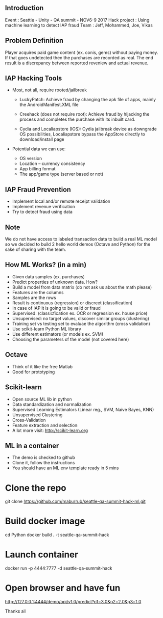 
Introduction
------------

Event        : Seattle - Unity - QA summit - NOV6-9 2017
Hack project : Using machine learning to detect IAP fraud
Team         : Jeff, Mohammed, Joe, Vikas

Problem Definition
------------------

Player acquires paid game content (ex. conis, gems) without paying money. If that
goes undetected then the purchases are recorded as real. The end result is a
discrepancy between reported reveniew and actual revenue.


IAP Hacking Tools
-----------------

* Most, not all, require rooted/jailbreak
  - LuckyPatch: Achieve fraud by changing the apk file of apps, mainly the 
    AndroidManifest.XML file
  
  - Creehack (does not require root): Achieve fraud by hijacking the process 
    and completes the purchase with its inbuilt card.
  
  - Cydia and Localiapstore (IOS): Cydia jailbreak device as downgrade OS 
    possibilities, Localiapstore bypass the AppStore directly to 
    download/install page

* Potential data we can use:

  - OS version
  - Location – currency consistency
  - App billing format
  - The app/game type (server based or not)

IAP Fraud Prevention
--------------------

* Implement local and/or remote receipt validation
* Implement revenue verification
* Try to detect fraud using data

Note
----

We do not have access to labeled transaction data to build a real ML model so
we decided to build 2 hello world demos (Octave and Python) for the sake of
sharing with the team. 

How ML Works? (in a min)
------------------------

* Given data samples (ex. purchases)
* Predict properties of unknown data. How?
* Build a model from data matrix (do not ask us about the math please)
* Features are the columns
* Samples are the rows
* Result is continuous (regression) or discreet (classification)
* In case of IAP it is going to be valid or fraud
* Supervised: (classicfication ex. OCR or regression ex. house price)
* Unsupervised: no target values, discover similar groups (clustering)
* Training set vs testing set to evaluae the algorithm (cross validation)
* Use scikit-learn Python ML library
* Use different estimators (or models ex. SVM)
* Choosing the parameters of the model (not covered here)

Octave
------

* Think of it like the free Matlab
* Good for prototyping

Scikit-learn
------------

* Open source ML lib in python
* Data standardization and normalization
* Supervised Learning Estimators (Linear reg., SVM, Naive Bayes, KNN)
* Unsupervised Clustering
* Cross-Validation
* Feature extraction and selection
* A lot more visit: http://scikit-learn.org

ML in a container
-----------------

* The demo is checked to github
* Clone it, follow the instructions
* You should have an ML env template ready in 5 mins

# Clone the repo
git clone https://github.com/maburrub/seattle-qa-summit-hack-ml.git

# Build docker image
cd Python
docker build . -t seattle-qa-summit-hack

# Launch container
docker run -p 4444:7777 -d seattle-qa-summit-hack

# Open browser and have fun
http://127.0.0.1:4444/demo/api/v1.0/predict?p1=3.0&p2=2.0&p3=1.0

Thanks all

